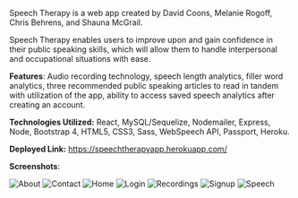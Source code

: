Speech Therapy is a web app created by David Coons, Melanie Rogoff, Chris Behrens, and Shauna McGrail. 

Speech Therapy enables users to improve upon and gain confidence in their public speaking skills, which will allow them to handle interpersonal and occupational situations with ease. 

**Features**: Audio recording technology, speech length analytics, filler word analytics, three recommended public speaking articles to read in tandem with utilization of the app, ability to access saved speech analytics after creating an account. 

**Technologies Utilized:** React, MySQL/Sequelize, Nodemailer, Express, Node, Bootstrap 4, HTML5, CSS3, Sass, WebSpeech API, Passport, Heroku.

**Deployed Link:** https://speechtherapyapp.herokuapp.com/

**Screenshots**:

![About](About.png)
![Contact](Contact.png)
![Home](Home.png)
![Login](Login.png)
![Recordings](Recordings.png)
![Signup](Signup.png)
![Speech](Speech.png)


